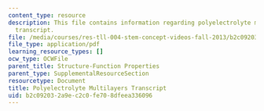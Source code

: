```yaml
---
content_type: resource
description: This file contains information regarding polyelectrolyte multilayers
  transcript.
file: /media/courses/res-tll-004-stem-concept-videos-fall-2013/b2c092032a9ec2c0fe708dfeea336096_MITRES_TLL-004F13_PolyMul.pdf
file_type: application/pdf
learning_resource_types: []
ocw_type: OCWFile
parent_title: Structure-Function Properties
parent_type: SupplementalResourceSection
resourcetype: Document
title: Polyelectrolyte Multilayers Transcript
uid: b2c09203-2a9e-c2c0-fe70-8dfeea336096
---
```

